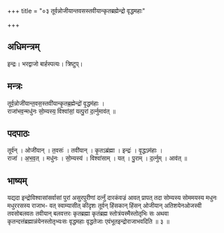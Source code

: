 +++
title = "०३ तूर्वन्नोजीयान्तवसस्तवीयान्कृतब्रह्मेन्द्रो वृद्धमहाः"

+++
## अधिमन्त्रम्
इन्द्रः। भरद्वाजो बार्हस्पत्यः। त्रिष्टुप्।

## मन्त्रः
तूर्व॒न्नोजी॑यान्त॒वस॒स्तवी॑यान्कृ॒तब्र॒ह्मेन्द्रो॑ वृ॒द्धम॑हाः ।  
राजा॑भव॒न्मधु॑नः सो॒म्यस्य॒ विश्वा॑सां॒ यत्पु॒रां द॒र्त्नुमाव॑त् ॥

## पदपाठः
तूर्व॑न् । ओजी॑यान् । त॒वसः॑ । तवी॑यान् । कृ॒तऽब्र॑ह्मा । इन्द्रः॑ । वृ॒द्धऽम॑हाः ।  
राजा॑ । अ॒भ॒व॒त् । मधु॑नः । सो॒म्यस्य॑ । विश्वा॑साम् । यत् । पु॒राम् । द॒र्त्नुम् । आव॑त् ॥

## भाष्यम्
यद्यदा इन्द्रोविश्वासांसर्वासां पुरां असुरपुरीणां दर्त्नुं दारकंवज्रं आवत् प्रापत् तदा सोम्यस्य सोममयस्य मधुनः मधुररसस्य राजाभ- वत् स्वाम्यासीत् कीदृशः तूर्वन् हिंसकान् हिंसन् ओजीयान् अतिशयेनओजस्वी तवसोबलवतः तवीयान् बलवत्तरः कृतब्रह्मा कृतंब्रह्म स्तोत्रंयस्मैस्तोतृभिः सः अथवा कृतन्दत्तंब्रह्मान्नंयेनस्तोतृभ्यःसः वृद्धमहाः वृद्धतेजाः एवंभूतइन्द्रोराजाभवदिति ॥ ३ ॥